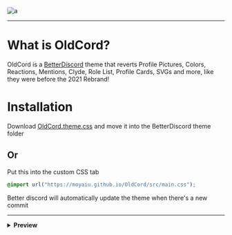 <img src="https://cdn.discordapp.com/attachments/852275565654442006/881814040874221578/image1.jpg" alt="a" style="border-radius: 3px" >

---
# What is OldCord?
OldCord is a [BetterDiscord](https://betterdiscord.app " ") theme that reverts Profile Pictures, Colors, Reactions, Mentions, Clyde, Role List, Profile Cards, SVGs and more, like they were before the 2021 Rebrand!

# Installation

Download [OldCord.theme.css](https://github.com/moyaiu/OldCord/blob/a2db5454ffe228be48dee215c1dbeda3b3f71b41/OldCord.theme.css " ") and move it into the BetterDiscord theme folder

## Or

Put this into the custom CSS tab

```css
@import url("https://moyaiu.github.io/OldCord/src/main.css");
```
Better discord will automatically update the theme when there's a new commit

---

<details>
<summary><strong>Preview</strong></summary>

# Preview

### Profile Card

<img src="https://cdn.discordapp.com/attachments/827938615958831134/881479785245720616/unknown.png" alt="a" style="border-radius: 3px" >

### Profile Info

<img src="https://cdn.discordapp.com/attachments/827938615958831134/881480343255937024/unknown.png" alt="a" style="border-radius: 3px" >

### Home and Wordmark

<img src="https://cdn.discordapp.com/attachments/827938615958831134/881480610663772160/unknown.png" alt="a" style="border-radius: 3px" >

### Reactions

<img src="https://cdn.discordapp.com/attachments/827938615958831134/881481121240604682/unknown.png" alt="a" style="border-radius: 3px" >

### Pings

<img src="https://cdn.discordapp.com/attachments/827938615958831134/881481487390736384/unknown.png" alt="a" style="border-radius: 3px" >

### Blurple Buttons

<img src="https://cdn.discordapp.com/attachments/827938615958831134/881481868787216424/unknown.png" alt="a" style="border-radius: 3px" >

### On Switch

<img src="https://cdn.discordapp.com/attachments/827938615958831134/881482227802841138/unknown.png" alt="a" style="border-radius: 3px" >

</details>
